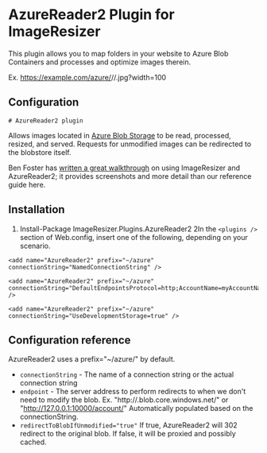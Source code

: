 # AzureReader2 Plugin for ImageResizer

This plugin allows you to map folders in your website to Azure Blob Containers and processes and optimize images therein.

Ex. https://example.com/azure/<container>/<folder>/<file>.jpg?width=100

## Configuration
    
    # AzureReader2 plugin

Allows images located in [Azure Blob Storage](https://azure.microsoft.com/en-us/documentation/services/storage/) to be read, processed, resized, and served. Requests for unmodified images can be redirected to the blobstore itself.

Ben Foster has [written a great walkthrough](http://benfoster.io/blog/high-performance-image-processing-with-image-resizer-and-azure) on using ImageResizer and AzureReader2; it provides screenshots and more detail than our reference guide here.

## Installation

1. Install-Package ImageResizer.Plugins.AzureReader2
2In the `<plugins />` section of Web.config, insert one of the following, depending on your scenario.

```
<add name="AzureReader2" prefix="~/azure" connectionString="NamedConnectionString" />

<add name="AzureReader2" prefix="~/azure" connectionString="DefaultEndpointsProtocol=http;AccountName=myAccountName;AccountKey=myAccountKey" />

<add name="AzureReader2" prefix="~/azure" connectionString="UseDevelopmentStorage=true" />
```

## Configuration reference

AzureReader2 uses a prefix="~/azure/" by default.

* `connectionString` - The name of a connection string or the actual connection string
* `endpoint` - The server address to perform redirects to when we don't need to modify the blob. Ex. "http://<account>.blob.core.windows.net/" or "http://127.0.0.1:10000/account/" Automatically populated based on the connectionString.
* `redirectToBlobIfUnmodified="true"` If true, AzureReader2 will 302 redirect to the original blob. If false, it will be proxied and possibly cached.
